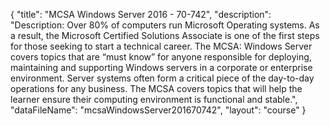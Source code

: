 {
	"title": "MCSA Windows Server 2016 - 70-742",
	"description": "Description: Over 80% of computers run Microsoft Operating systems. As a result, the Microsoft Certified Solutions Associate is one of the first steps for those seeking to start a technical career. The MCSA: Windows Server covers topics that are “must know” for anyone responsible for deploying, maintaining and supporting Windows servers in a corporate or enterprise environment. Server systems often form a critical piece of the day-to-day operations for any business. The MCSA covers topics that will help the learner ensure their computing environment is functional and stable.",
	"dataFileName": "mcsaWindowsServer201670742",
	"layout": "course"
}